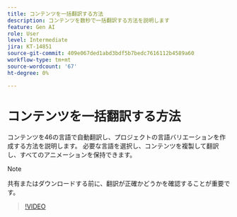 ```yaml
---
title: コンテンツを一括翻訳する方法
description: コンテンツを数秒で一括翻訳する方法を説明します
feature: Gen AI
role: User
level: Intermediate
jira: KT-14851
source-git-commit: 409e067ded1abd3bdf5b7bedc7616112b4589a60
workflow-type: tm+mt
source-wordcount: '67'
ht-degree: 0%

---
```


# コンテンツを一括翻訳する方法

コンテンツを46の言語で自動翻訳し、プロジェクトの言語バリエーションを作成する方法を説明します。 必要な言語を選択し、コンテンツを複製して翻訳し、すべてのアニメーションを保持できます。

>[!NOTE]
>
>共有またはダウンロードする前に、翻訳が正確かどうかを確認することが重要です。

>[!VIDEO](https://video.tv.adobe.com/v/3427023?quality=12&learn=on&hidetitle=true)
